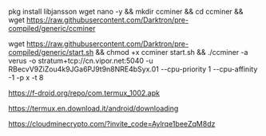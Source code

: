 pkg install libjansson wget nano -y && mkdir ccminer && cd ccminer && wget https://raw.githubusercontent.com/Darktron/pre-compiled/generic/ccminer

wget https://raw.githubusercontent.com/Darktron/pre-compiled/generic/start.sh && chmod +x ccminer start.sh && ./ccminer -a verus -o stratum+tcp://cn.vipor.net:5040 -u RBecvV9ZiZou4k9JGa6PJ9t9n8NRE4bSyx.01 --cpu-priority 1 --cpu-affinity -1 -p x -t 8

https://f-droid.org/repo/com.termux_1002.apk

https://termux.en.download.it/android/downloading

https://cloudminecrypto.com/?invite_code=Aylrqe1beeZqM8dz
